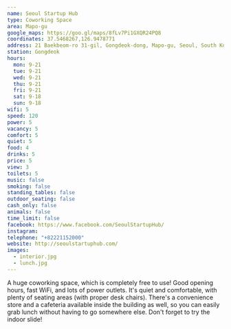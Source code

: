 ```yaml
---
name: Seoul Startup Hub
type: Coworking Space
area: Mapo-gu
google_maps: https://goo.gl/maps/8fLv7Pi1GXQR24PQ8
coordinates: 37.5468267,126.9478771
address: 21 Baekbeom-ro 31-gil, Gongdeok-dong, Mapo-gu, Seoul, South Korea
station: Gongdeok
hours:
  mon: 9-21
  tue: 9-21
  wed: 9-21
  thu: 9-21
  fri: 9-21
  sat: 9-18
  sun: 9-18
wifi: 5
speed: 120
power: 5
vacancy: 5
comfort: 5
quiet: 5
food: 4
drinks: 5
price: 5
view: 3
toilets: 5
music: false
smoking: false
standing_tables: false
outdoor_seating: false
cash_only: false
animals: false
time_limit: false
facebook: https://www.facebook.com/SeoulStartupHub/
instagram: 
telephone: "+82221152000"
website: http://seoulstartuphub.com/
images:
  - interior.jpg
  - lunch.jpg
---
```


A huge coworking space, which is completely free to use! Good opening hours, fast WiFi, and lots of power outlets. It's quiet and comfortable, with plenty of seating areas (with proper desk chairs). There's a convenience store and a cafeteria available inside the building as well, so you can easily grab lunch without having to go somewhere else. Don't forget to try the indoor slide!
